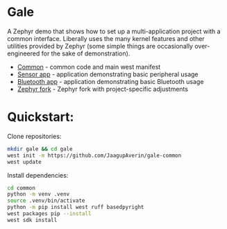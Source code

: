 # Gale

A Zephyr demo that shows how to set up a multi-application project with a common interface. Liberally uses the many kernel features and other utilities provided by Zephyr (some simple things are occasionally over-engineered for the sake of demonstration).

- [Common](https://github.com/JaagupAverin/gale-common) - common code and main west manifest
- [Sensor app](https://github.com/JaagupAverin/gale-sensor-app) - application demonstrating basic peripheral usage
- [Bluetooth app](https://github.com/JaagupAverin/gale-bluetooth-app) - application demonstrating basic Bluetooth usage
- [Zephyr fork](https://github.com/JaagupAverin/gale-zephyr) - Zephyr fork with project-specific adjustments

# Quickstart:

Clone repositories:

```bash
mkdir gale && cd gale
west init -m https://github.com/JaagupAverin/gale-common
west update
```

Install dependencies:

```bash
cd common
python -m venv .venv
source .venv/bin/activate
python -m pip install west ruff basedpyright
west packages pip --install
west sdk install
```
